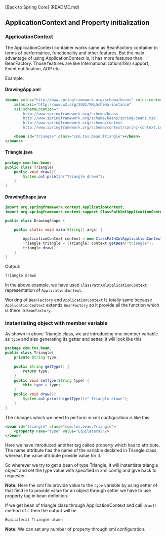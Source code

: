 [Back to Spring Core] (README.md)

## ApplicationContext and Property initialization


### ApplicationContext

The ApplicationContext container works same as BeanFactory container in terms of performance, functionality and other features. But the main advantage of using ApplicationContext is, it has more features than BeanFactory. Those features are like Internationalization(i18n) support, Event notification, AOP etc.


Example:

#### DrawingApp.xml

```xml
<beans xmlns="http://www.springframework.org/schema/beans" xmlns:context="http://www.springframework.org/schema/context"
	xmlns:xsi="http://www.w3.org/2001/XMLSchema-instance"
	xsi:schemaLocation="
        http://www.springframework.org/schema/beans
        http://www.springframework.org/schema/beans/spring-beans.xsd
        http://www.springframework.org/schema/context
        http://www.springframework.org/schema/context/spring-context.xsd">

    <bean id="triangle" class="com.tos.bean.Triangle"></bean>
</beans>    
```

#### Triangle.java

```java
package com.tos.bean;
public class Triangle{
    public void draw(){
        System.out.println("Triangle drawn");
    }
}
```
#### DrawingShape.java

```java 
import org.springframework.context.ApplicationContext;
import org.springframework.context.support.ClassPathXmlApplicationContext;

public class DrawingShape {

	public static void main(String[] args) {

        ApplicationContext context = new ClassPathXmlApplicationContext("DrawingApp.xml");
		Triangle triangle = (Triangle) context.getBean("triangle");
		triangle.draw();
	}
}
```

Output:

```java
Triangle drawn
```

In the above example, we have used `ClassPathXmlApplicationContext`  representation of `ApplicationContext`.

Working of `BeanFactory` and `ApplicationContext` is totally same because `ApplicationContext` extends `BeanFactory` so it provide all the function which is there in `BeanFactory`.


### Instantiating object with member variable

As shown in above Triangle class, we are introducing one member variable as `type` and also generating its getter and setter, it will look like this

```java
package com.tos.bean;
public class Triangle{
	private String type;
	
	public String getType() {
		return type;
	}
	public void setType(String type) {
		this.type = type;
	}
	public void draw(){
		System.out.println(getType()+" Triangle drawn");
	}
}
```

The changes which we need to perform in xml configuration is like this:

```xml
<bean id="triangle" class="com.tos.bean.Triangle">
    <property name="type" value="Equilateral"/>
</bean>
```

Here we have introduced another tag called property which has to attribute. The name attribute has the name of the variable declared in Triangle class, whereas the value attribute provide value for it.

So wherever we try to get a bean of type Triangle, it will instantiate triangle object and set the type value with specified in xml config and give back to requester.

**Note:** Here the xml file provide value to the `type` variable by using setter of that field ie to provide value for an object through setter we have to use property tag in bean definition.

If we get bean of triangle class through ApplicationContext and call `draw()` method of it then the output will be

```java
Equilateral Triangle drawn
```

**Note:** We can set any number of property through xml configuration.